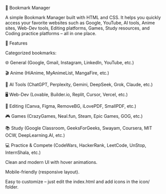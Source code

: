 📑 Bookmark Manager

A simple Bookmark Manager built with HTML and CSS.
It helps you quickly access your favorite websites such as Google, YouTube, AI tools, Anime sites, Web-Dev tools, Editing platforms, Games, Study resources, and Coding practice platforms – all in one place.

🚀 Features

Categorized bookmarks:

🌐 General (Google, Gmail, Instagram, LinkedIn, YouTube, etc.)

🎬 Anime (HiAnime, MyAnimeList, MangaFire, etc.)

🤖 AI Tools (ChatGPT, Perplexity, Gemini, DeepSeek, Grok, Claude, etc.)

🖥️ Web-Dev (Lovable, Builder.io, Replit, Cursor, Vercel, etc.)

🎨 Editing (Canva, Figma, RemoveBG, iLovePDF, SmallPDF, etc.)

🎮 Games (CrazyGames, Neal.fun, Steam, Epic Games, GOG, etc.)

📚 Study (Google Classroom, GeeksForGeeks, Swayam, Coursera, MIT OCW, DeepLearning.AI, etc.)

💻 Practice & Compete (CodeWars, HackerRank, LeetCode, UnStop, InternShala, etc.)

Clean and modern UI with hover animations.

Mobile-friendly (responsive layout).

Easy to customize – just edit the index.html and add icons in the icon/ folder.
